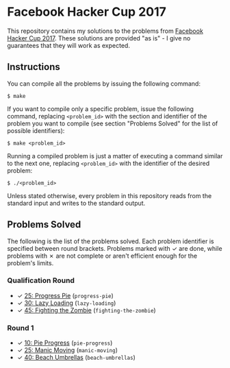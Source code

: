 # Facebook Hacker Cup 2017

This repository contains my solutions to the problems from [Facebook Hacker Cup 2017][1]. These solutions are provided "as is" - I give no guarantees that they will work as expected.

## Instructions

You can compile all the problems by issuing the following command:

    $ make

If you want to compile only a specific problem, issue the following command, replacing `<problem_id>` with the section and identifier of the problem you want to compile (see section "Problems Solved" for the list of possible identifiers):

    $ make <problem_id>

Running a compiled problem is just a matter of executing a command similar to the next one, replacing `<problem_id>` with the identifier of the desired problem:

    $ ./<problem_id>

Unless stated otherwise, every problem in this repository reads from the standard input and writes to the standard output.

## Problems Solved

The following is the list of the problems solved. Each problem identifier is specified between round brackets. Problems marked with ✓ are done, while problems with ✗ are not complete or aren't efficient enough for the problem's limits.

### Qualification Round

* ✓ [25: Progress Pie][qual1] (`progress-pie`)
* ✓ [30: Lazy Loading][qual2] (`lazy-loading`)
* ✓ [45: Fighting the Zombie][qual3] (`fighting-the-zombie`)

### Round 1

* ✓ [10: Pie Progress][round11] (`pie-progress`)
* ✓ [25: Manic Moving][round13] (`manic-moving`)
* ✓ [40: Beach Umbrellas][round14] (`beach-umbrellas`)

[1]: https://www.facebook.com/hackercup
[qual1]: https://www.facebook.com/hackercup/problem/1254819954559001/
[qual2]: https://www.facebook.com/hackercup/problem/169401886867367/
[qual3]: https://www.facebook.com/hackercup/problem/326053454264498/
[round11]: https://www.facebook.com/hackercup/problem/1800890323482794/
[round13]: https://www.facebook.com/hackercup/problem/300438463685411/
[round14]: https://www.facebook.com/hackercup/problem/1760870734198100/
